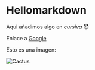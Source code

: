 # Hellomarkdown 

Aqui añadimos algo en *cursiva* :smiling_imp:

Enlace a [Google](https://www.google.com)

Esto es una imagen:

![Cactus](https://www.thecolvinco.com/es/c/wp-content/uploads/2020/06/1b-1024x1024.jpg)

